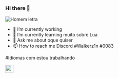 ### Hi there 👋

<!--https://discord.gg/UYPmJyvXZU-->

<!--
**Walkerz1n/Walkerz1n** is a ✨ _special_ ✨ repository because its `README.md` (this file) appears on your GitHub profile.
-->

![Homem letra](http://githud.com/professorjosedeassis/c/master/homen%20letra.gif)

- 🔭 I’m currently working 
- 🌱 I’m currently learning  muito sobre Lua
- 💬 Ask me about  oque quiser
- 📫 How to reach me Discord #Walkerz1n #0083

#Idiomas com estou trabalhando

<img src = "https://upload.wikimedia.org/wikipedia/commons/c/cf/Lua-Logo.svg" width = "25vw"  height = "25vh" >
